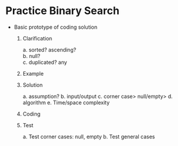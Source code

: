 # Practice Binary Search

- Basic prototype of coding solution

    1. Clarification
    
        a. sorted? ascending?      
        b. null?     
        c. duplicated? any
    2. Example
    3. Solution
    
        a. assumption?
        b. input/output
        c. corner case> null/empty>
        d. algorithm
        e. Time/space complexity
    4. Coding
    
    5. Test
    
        a. Test corner cases: null, empty
        b. Test general cases
        